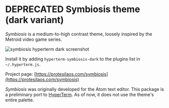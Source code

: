 # DEPRECATED Symbiosis theme (dark variant)

*Symbiosis* is a medium-to-high contrast theme, loosely inspired by the Metroid video game series.

![symbiosis hyperterm dark screenshot](https://raw.githubusercontent.com/protesilaos/prot16/master/symbiosis/hyperterm/screenshot.png)

Install it by adding `hyperterm-symbiosis-dark` to the plugins list in `~/.hyperterm.js`.

Project page: [https://protesilaos.com/symbiosis](https://protesilaos.com/symbiosis)

*Symbiosis* was originally developed for the Atom text editor. This package is a preliminary port to [HyperTerm](https://hyperterm.org/). As of now, it does not use the theme's entire palette.
